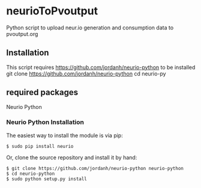 # neurioToPvoutput
Python script to upload neur.io generation and consumption data to pvoutput.org

## Installation
This script requires https://github.com/jordanh/neurio-python to be installed
   git clone https://github.com/jordanh/neurio-python
   cd neurio-py

## required packages
Neurio Python
### Neurio Python Installation

The easiest way to install the module is via pip:

    $ sudo pip install neurio

Or, clone the source repository and install it by hand:

    $ git clone https://github.com/jordanh/neurio-python neurio-python
    $ cd neurio-python
    $ sudo python setup.py install
    
    
